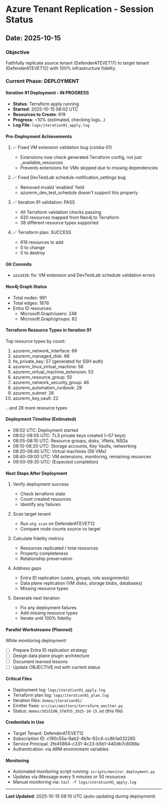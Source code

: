 # Azure Tenant Replication - Session Status
## Date: 2025-10-15

### Objective
Faithfully replicate source tenant (DefenderATEVET17) to target tenant (DefenderATEVET12) with 100% infrastructure fidelity.

### Current Phase: DEPLOYMENT

#### Iteration 91 Deployment - IN PROGRESS
- **Status**: Terraform apply running
- **Started**: 2025-10-15 08:02 UTC
- **Resources to Create**: 619
- **Progress**: ~10% (estimated, checking logs...)
- **Log File**: `logs/iteration91_apply.log`

#### Pre-Deployment Achievements
1. ✅ Fixed VM extension validation bug (csiska-01)
   - Extensions now check generated Terraform config, not just _available_resources
   - Prevents extensions for VMs skipped due to missing dependencies

2. ✅ Fixed DevTestLab schedule notification_settings bug
   - Removed invalid 'enabled' field
   - azurerm_dev_test_schedule doesn't support this property

3. ✅ Iteration 91 validation: PASS
   - All Terraform validation checks passing
   - 620 resources mapped from Neo4j to Terraform
   - 38 different resource types supported

4. ✅ Terraform plan: SUCCESS
   - 619 resources to add
   - 0 to change
   - 0 to destroy

#### Git Commits
- `a2a3d30`: fix: VM extension and DevTestLab schedule validation errors

#### Neo4j Graph Status
- Total nodes: 991
- Total edges: 1876
- Entra ID resources:
  - Microsoft.Graph/users: 248
  - Microsoft.Graph/groups: 82

#### Terraform Resource Types in Iteration 91
Top resource types by count:
1. azurerm_network_interface: 69
2. azurerm_managed_disk: 66
3. tls_private_key: 57 (generated for SSH auth)
4. azurerm_linux_virtual_machine: 56
5. azurerm_virtual_machine_extension: 53
6. azurerm_resource_group: 50
7. azurerm_network_security_group: 46
8. azurerm_automation_runbook: 29
9. azurerm_subnet: 26
10. azurerm_key_vault: 22

...and 28 more resource types

#### Deployment Timeline (Estimated)
- 08:02 UTC: Deployment started
- 08:02-08:05 UTC: TLS private keys created (~57 keys)
- 08:05-08:10 UTC: Resource groups, disks, VNets, NSGs
- 08:10-08:20 UTC: Storage accounts, Key Vaults, networking
- 08:20-08:40 UTC: Virtual machines (56 VMs)
- 08:40-09:00 UTC: VM extensions, monitoring, remaining resources
- 09:00-09:30 UTC: (Expected completion)

#### Next Steps After Deployment
1. Verify deployment success
   - Check terraform state
   - Count created resources
   - Identify any failures

2. Scan target tenant
   - Run `atg scan` on DefenderATEVET12
   - Compare node counts source vs target

3. Calculate fidelity metrics
   - Resources replicated / total resources
   - Property completeness
   - Relationship preservation

4. Address gaps
   - Entra ID replication (users, groups, role assignments)
   - Data plane replication (VM disks, storage blobs, databases)
   - Missing resource types

5. Generate next iteration
   - Fix any deployment failures
   - Add missing resource types
   - Iterate until 100% fidelity

#### Parallel Workstreams (Planned)
While monitoring deployment:
- [ ] Prepare Entra ID replication strategy
- [ ] Design data plane plugin architecture
- [ ] Document learned lessons
- [ ] Update OBJECTIVE.md with current status

#### Critical Files
- Deployment log: `logs/iteration91_apply.log`
- Terraform plan log: `logs/iteration91_plan.log`
- Iteration files: `demos/iteration91/`
- Emitter fixes: `src/iac/emitters/terraform_emitter.py`
- Status: `demos/SESSION_STATUS_2025-10-15.md` (this file)

#### Credentials in Use
- Target Tenant: DefenderATEVET12
- Subscription ID: c190c55a-9ab2-4b1e-92c4-cc8b1a032285
- Service Principal: 2fe45864-c331-4c23-b5b1-440db7c8088a
- Authentication: via ARM environment variables

#### Monitoring
- Automated monitoring script running: `scripts/monitor_deployment.py`
- Updates via iMessage every 5 minutes or 50 resources
- Manual monitoring via: `tail -f logs/iteration91_apply.log`

---

**Last Updated**: 2025-10-15 08:10 UTC (auto-updating during deployment)
